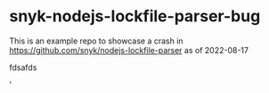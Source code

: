 # snyk-nodejs-lockfile-parser-bug
This is an example repo to showcase a crash in https://github.com/snyk/nodejs-lockfile-parser as of 2022-08-17







fdsafds




'


